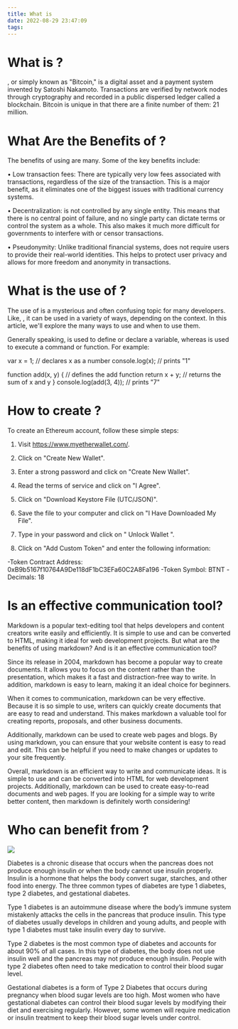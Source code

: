 ```yaml
---
title: What is 
date: 2022-08-29 23:47:09
tags:
---
```



#  What is ?

, or simply known as "Bitcoin," is a digital asset and a payment system invented by Satoshi Nakamoto. Transactions are verified by network nodes through cryptography and recorded in a public dispersed ledger called a blockchain. Bitcoin is unique in that there are a finite number of them: 21 million.

# What Are the Benefits of ?

The benefits of using are many. Some of the key benefits include:

• Low transaction fees: There are typically very low fees associated with transactions, regardless of the size of the transaction. This is a major benefit, as it eliminates one of the biggest issues with traditional currency systems.

• Decentralization: is not controlled by any single entity. This means that there is no central point of failure, and no single party can dictate terms or control the system as a whole. This also makes it much more difficult for governments to interfere with or censor transactions.

• Pseudonymity: Unlike traditional financial systems, does not require users to provide their real-world identities. This helps to protect user privacy and allows for more freedom and anonymity in transactions.

#  What is the use of ?

The use of is a mysterious and often confusing topic for many developers. Like, , it can be used in a variety of ways, depending on the context. In this article, we'll explore the many ways to use and when to use them.

Generally speaking, is used to define or declare a variable, whereas is used to execute a command or function. For example:

var x = 1; // declares x as a number
console.log(x); // prints "1"

function add(x, y) { // defines the add function
return x + y; // returns the sum of x and y
}
console.log(add(3, 4)); // prints "7"

#  How to create ?

To create an Ethereum account, follow these simple steps: 

1. Visit https://www.myetherwallet.com/.

2. Click on "Create New Wallet".

3. Enter a strong password and click on "Create New Wallet".

4. Read the terms of service and click on "I Agree".

5. Click on "Download Keystore File (UTC/JSON)".
4. Save the file to your computer and click on "I Have Downloaded My File".
6. Type in your password and click on " Unlock Wallet ".
7. Click on "Add Custom Token" and enter the following information: 

-Token Contract Address: 0xB9b5167f10764A9De118dF1bC3EFa60C2A8Fa196 
-Token Symbol: BTNT 
-Decimals: 18

#  Is  an effective communication tool?

Markdown is a popular text-editing tool that helps developers and content creators write easily and efficiently. It is simple to use and can be converted to HTML, making it ideal for web development projects. But what are the benefits of using markdown? And is it an effective communication tool?

Since its release in 2004, markdown has become a popular way to create documents. It allows you to focus on the content rather than the presentation, which makes it a fast and distraction-free way to write. In addition, markdown is easy to learn, making it an ideal choice for beginners.

When it comes to communication, markdown can be very effective. Because it is so simple to use, writers can quickly create documents that are easy to read and understand. This makes markdown a valuable tool for creating reports, proposals, and other business documents.

Additionally, markdown can be used to create web pages and blogs. By using markdown, you can ensure that your website content is easy to read and edit. This can be helpful if you need to make changes or updates to your site frequently.

Overall, markdown is an efficient way to write and communicate ideas. It is simple to use and can be converted into HTML for web development projects. Additionally, markdown can be used to create easy-to-read documents and web pages. If you are looking for a simple way to write better content, then markdown is definitely worth considering!

#  Who can benefit from ?

![](images/diabetes.jpg)

Diabetes is a chronic disease that occurs when the pancreas does not produce enough insulin or when the body cannot use insulin properly. Insulin is a hormone that helps the body convert sugar, starches, and other food into energy. The three common types of diabetes are type 1 diabetes, type 2 diabetes, and gestational diabetes.

Type 1 diabetes is an autoimmune disease where the body’s immune system mistakenly attacks the cells in the pancreas that produce insulin. This type of diabetes usually develops in children and young adults, and people with type 1 diabetes must take insulin every day to survive.

Type 2 diabetes is the most common type of diabetes and accounts for about 90% of all cases. In this type of diabetes, the body does not use insulin well and the pancreas may not produce enough insulin. People with type 2 diabetes often need to take medication to control their blood sugar level.

Gestational diabetes is a form of Type 2 Diabetes that occurs during pregnancy when blood sugar levels are too high. Most women who have gestational diabetes can control their blood sugar levels by modifying their diet and exercising regularly. However, some women will require medication or insulin treatment to keep their blood sugar levels under control.